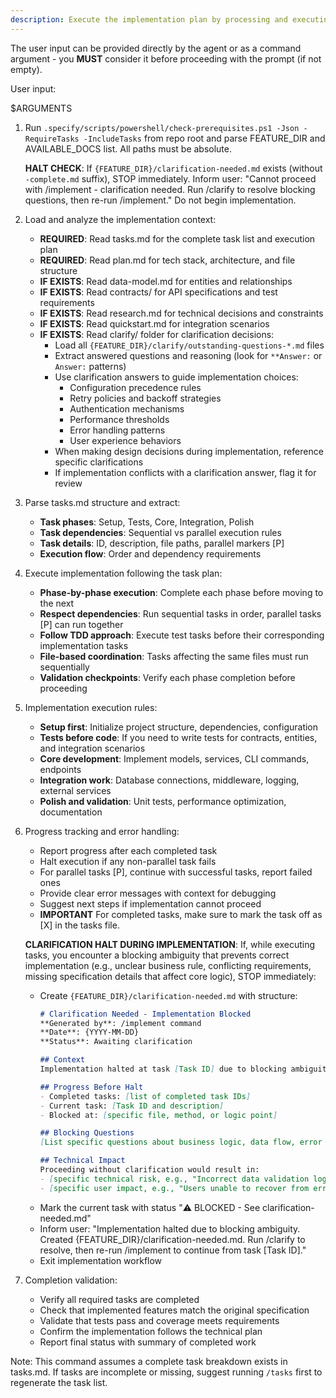 ```yaml
---
description: Execute the implementation plan by processing and executing all tasks defined in tasks.md
---
```


The user input can be provided directly by the agent or as a command argument - you **MUST** consider it before proceeding with the prompt (if not empty).

User input:

$ARGUMENTS

1. Run `.specify/scripts/powershell/check-prerequisites.ps1 -Json -RequireTasks -IncludeTasks` from repo root and parse FEATURE_DIR and AVAILABLE_DOCS list. All paths must be absolute.

   **HALT CHECK**: If `{FEATURE_DIR}/clarification-needed.md` exists (without `-complete.md` suffix), STOP immediately. Inform user: "Cannot proceed with /implement - clarification needed. Run /clarify to resolve blocking questions, then re-run /implement." Do not begin implementation.

2. Load and analyze the implementation context:
   - **REQUIRED**: Read tasks.md for the complete task list and execution plan
   - **REQUIRED**: Read plan.md for tech stack, architecture, and file structure
   - **IF EXISTS**: Read data-model.md for entities and relationships
   - **IF EXISTS**: Read contracts/ for API specifications and test requirements
   - **IF EXISTS**: Read research.md for technical decisions and constraints
   - **IF EXISTS**: Read quickstart.md for integration scenarios
   - **IF EXISTS**: Read clarify/ folder for clarification decisions:
     - Load all `{FEATURE_DIR}/clarify/outstanding-questions-*.md` files
     - Extract answered questions and reasoning (look for `**Answer:` or `Answer:` patterns)
     - Use clarification answers to guide implementation choices:
       - Configuration precedence rules
       - Retry policies and backoff strategies
       - Authentication mechanisms
       - Performance thresholds
       - Error handling patterns
       - User experience behaviors
     - When making design decisions during implementation, reference specific clarifications
     - If implementation conflicts with a clarification answer, flag it for review

3. Parse tasks.md structure and extract:
   - **Task phases**: Setup, Tests, Core, Integration, Polish
   - **Task dependencies**: Sequential vs parallel execution rules
   - **Task details**: ID, description, file paths, parallel markers [P]
   - **Execution flow**: Order and dependency requirements

4. Execute implementation following the task plan:
   - **Phase-by-phase execution**: Complete each phase before moving to the next
   - **Respect dependencies**: Run sequential tasks in order, parallel tasks [P] can run together
   - **Follow TDD approach**: Execute test tasks before their corresponding implementation tasks
   - **File-based coordination**: Tasks affecting the same files must run sequentially
   - **Validation checkpoints**: Verify each phase completion before proceeding

5. Implementation execution rules:
   - **Setup first**: Initialize project structure, dependencies, configuration
   - **Tests before code**: If you need to write tests for contracts, entities, and integration scenarios
   - **Core development**: Implement models, services, CLI commands, endpoints
   - **Integration work**: Database connections, middleware, logging, external services
   - **Polish and validation**: Unit tests, performance optimization, documentation

6. Progress tracking and error handling:
   - Report progress after each completed task
   - Halt execution if any non-parallel task fails
   - For parallel tasks [P], continue with successful tasks, report failed ones
   - Provide clear error messages with context for debugging
   - Suggest next steps if implementation cannot proceed
   - **IMPORTANT** For completed tasks, make sure to mark the task off as [X] in the tasks file.

   **CLARIFICATION HALT DURING IMPLEMENTATION**: If, while executing tasks, you encounter a blocking ambiguity that prevents correct implementation (e.g., unclear business rule, conflicting requirements, missing specification details that affect core logic), STOP immediately:
   - Create `{FEATURE_DIR}/clarification-needed.md` with structure:
     ```markdown
     # Clarification Needed - Implementation Blocked
     **Generated by**: /implement command
     **Date**: {YYYY-MM-DD}
     **Status**: Awaiting clarification

     ## Context
     Implementation halted at task [Task ID] due to blocking ambiguity in specification or design.

     ## Progress Before Halt
     - Completed tasks: [list of completed task IDs]
     - Current task: [Task ID and description]
     - Blocked at: [specific file, method, or logic point]

     ## Blocking Questions
     [List specific questions about business logic, data flow, error handling, or integration that must be answered]

     ## Technical Impact
     Proceeding without clarification would result in:
     - [specific technical risk, e.g., "Incorrect data validation logic"]
     - [specific user impact, e.g., "Users unable to recover from error state"]
     ```
   - Mark the current task with status "⚠️ BLOCKED - See clarification-needed.md"
   - Inform user: "Implementation halted due to blocking ambiguity. Created {FEATURE_DIR}/clarification-needed.md. Run /clarify to resolve, then re-run /implement to continue from task [Task ID]."
   - Exit implementation workflow

7. Completion validation:
   - Verify all required tasks are completed
   - Check that implemented features match the original specification
   - Validate that tests pass and coverage meets requirements
   - Confirm the implementation follows the technical plan
   - Report final status with summary of completed work

Note: This command assumes a complete task breakdown exists in tasks.md. If tasks are incomplete or missing, suggest running `/tasks` first to regenerate the task list.
